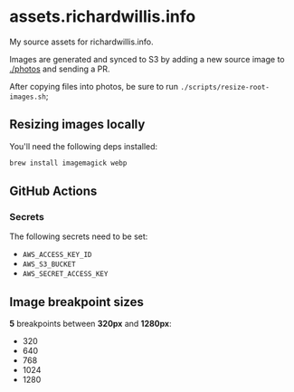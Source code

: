 # assets.richardwillis.info

My source assets for richardwillis.info.

Images are generated and synced to S3 by adding a new source image to [./photos](./photos) and sending a PR. 

After copying files into photos, be sure to run `./scripts/resize-root-images.sh`;

## Resizing images locally

You'll need the following deps installed:

```sh
brew install imagemagick webp
```

## GitHub Actions

### Secrets

The following secrets need to be set:

- `AWS_ACCESS_KEY_ID`
- `AWS_S3_BUCKET`
- `AWS_SECRET_ACCESS_KEY`

## Image breakpoint sizes

**5** breakpoints between **320px** and **1280px**:

- 320
- 640
- 768
- 1024
- 1280
